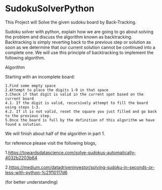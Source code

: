 # SudokuSolverPython
This Project will Solve the given sudoku board by Back-Tracking.

Sudoku solver with python, explain how we are going to go about solving the problem and discuss the algorithm known as backtracking. 
Backtracking is simply reverting back to the previous step or solution as soon as we determine that our current solution cannot be continued into a complete one. We will use this principle of backtracking to implement the following algorithm.

Algorithm

Starting with an incomplete board:

    1.Find some empty space
    2.Attempt to place the digits 1-9 in that space
    3.Check if that digit is valid in the current spot based on the current board
    4.1. If the digit is valid, recursively attempt to fill the board using steps 1-3.
    4.2. If it is not valid, reset the square you just filled and go back to the previous step.
    5.Once the board is full by the definition of this algorithm we have found a solution.

We will finish about half of the algorithm in part 1. 

for reference please visit the following blogs,

1.https://towardsdatascience.com/solve-sudokus-automatically-4032b2203b64

2.https://medium.com/datadriveninvestor/solving-sudoku-in-seconds-or-less-with-python-1c21f10117d6

(for better understanding)
